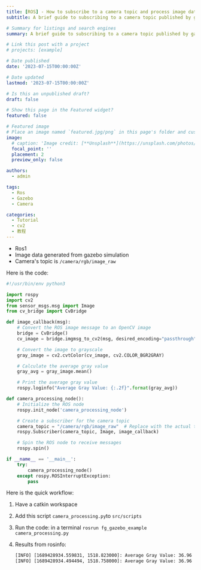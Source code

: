 ```yaml
---
title: [ROS] - How to subscribe to a camera topic and process image data using the cv2 library.
subtitle: A brief guide to subscribing to a camera topic published by gazebo in ros1 and efficiently processing image data using the powerful cv2 library.

# Summary for listings and search engines
summary: A brief guide to subscribing to a camera topic published by gazebo in ros1 and efficiently processing image data using the powerful cv2 library.

# Link this post with a project
# projects: [example]

# Date published
date: '2023-07-15T00:00:00Z'

# Date updated
lastmod: '2023-07-15T00:00:00Z'

# Is this an unpublished draft?
draft: false

# Show this page in the Featured widget?
featured: false

# Featured image
# Place an image named `featured.jpg/png` in this page's folder and customize its options here.
image:
  # caption: 'Image credit: [**Unsplash**](https://unsplash.com/photos/CpkOjOcXdUY)'
  focal_point: ''
  placement: 2
  preview_only: false

authors:
  - admin

tags:
  - Ros
  - Gazebo
  - Camera

categories:
  - Tutorial
  - cv2
  - 教程
---
```


- Ros1 
- Image data generated from gazebo simulation
- Camera's topic is `/camera/rgb/image_raw`

Here is the code:

```python
#!/usr/bin/env python3

import rospy
import cv2
from sensor_msgs.msg import Image
from cv_bridge import CvBridge

def image_callback(msg):
    # Convert the ROS image message to an OpenCV image
    bridge = CvBridge()
    cv_image = bridge.imgmsg_to_cv2(msg, desired_encoding="passthrough")

    # Convert the image to grayscale
    gray_image = cv2.cvtColor(cv_image, cv2.COLOR_BGR2GRAY)

    # Calculate the average gray value
    gray_avg = gray_image.mean()

    # Print the average gray value
    rospy.loginfo("Average Gray Value: {:.2f}".format(gray_avg))

def camera_processing_node():
    # Initialize the ROS node
    rospy.init_node('camera_processing_node')

    # Create a subscriber for the camera topic
    camera_topic = "/camera/rgb/image_raw"  # Replace with the actual topic name
    rospy.Subscriber(camera_topic, Image, image_callback)

    # Spin the ROS node to receive messages
    rospy.spin()

if __name__ == '__main__':
    try:
        camera_processing_node()
    except rospy.ROSInterruptException:
        pass

```

Here is the quick workflow:

1. Have a catkin workspace 

2. Add this script `camera_processing.py`to `src/scripts`

3. Run the code: in a terminal `rosrun fg_gazebo_example camera_processing.py`

4. Results from rosinfo: 

   ```bash
   [INFO] [1689428934.559831, 1518.823000]: Average Gray Value: 36.96
   [INFO] [1689428934.494494, 1518.758000]: Average Gray Value: 36.96
   ```

   